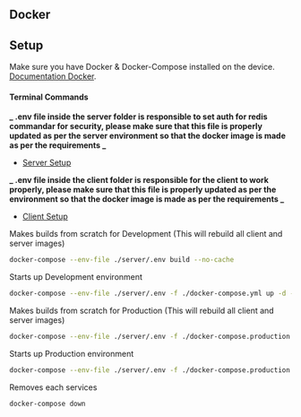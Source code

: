 ## Docker

## Setup

Make sure you have Docker & Docker-Compose installed on the device. [Documentation Docker](https://docs.docker.com/engine/install/).

#### Terminal Commands

**_ .env file inside the server folder is responsible to set auth for redis commandar for security, please make sure that this file is properly updated as per the server environment so that the docker image is made as per the requirements _**

- [Server Setup](https://github.com/rd67/iou/tree/master/readme/Server.md)

**_ .env file inside the client folder is responsible for the client to work properly, please make sure that this file is properly updated as per the environment so that the docker image is made as per the requirements _**

- [Client Setup](https://github.com/rd67/iou/tree/master/readme/Client.md)

Makes builds from scratch for Development (This will rebuild all client and server images)

```sh
docker-compose --env-file ./server/.env build --no-cache
```

Starts up Development environment

```sh
docker-compose --env-file ./server/.env -f ./docker-compose.yml up -d --force-recreate
```

Makes builds from scratch for Production (This will rebuild all client and server images)

```sh
docker-compose --env-file ./server/.env -f ./docker-compose.production.yml build --no-cache
```

Starts up Production environment

```sh
docker-compose --env-file ./server/.env -f ./docker-compose.production.yml up -d --force-recreate
```

Removes each services

```sh
docker-compose down
```

